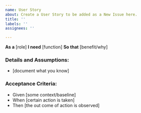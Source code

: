 ```yaml
---
name: User Story
about: Create a User Story to be added as a New Issue here.
title: ''
labels: ''
assignees: ''

---
```


**As a** [role]
**I need** [function]
**So that** [benefit/why]

### Details and Assumptions:
* [document what you know]

 ### Acceptance Criteria:
* Given [some context/baseline]
* When [certain action is taken]
* Then [the out come of action is observed]
